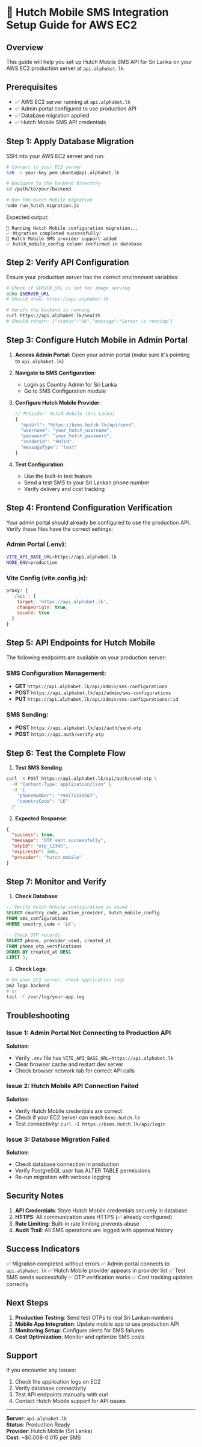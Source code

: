 # 🚀 Hutch Mobile SMS Integration Setup Guide for AWS EC2

## Overview
This guide will help you set up Hutch Mobile SMS API for Sri Lanka on your AWS EC2 production server at `api.alphabet.lk`.

## Prerequisites
- ✅ AWS EC2 server running at `api.alphabet.lk`
- ✅ Admin portal configured to use production API
- ✅ Database migration applied
- ✅ Hutch Mobile SMS API credentials

## Step 1: Apply Database Migration

SSH into your AWS EC2 server and run:

```bash
# Connect to your EC2 server
ssh -i your-key.pem ubuntu@api.alphabet.lk

# Navigate to the backend directory
cd /path/to/your/backend

# Run the Hutch Mobile migration
node run_hutch_migration.js
```

Expected output:
```
🚀 Running Hutch Mobile configuration migration...
✅ Migration completed successfully!
📱 Hutch Mobile SMS provider support added
✅ hutch_mobile_config column confirmed in database
```

## Step 2: Verify API Configuration

Ensure your production server has the correct environment variables:

```bash
# Check if SERVER_URL is set for image serving
echo $SERVER_URL
# Should show: https://api.alphabet.lk

# Verify the backend is running
curl https://api.alphabet.lk/health
# Should return: {"status":"OK","message":"Server is running"}
```

## Step 3: Configure Hutch Mobile in Admin Portal

1. **Access Admin Portal**: Open your admin portal (make sure it's pointing to `api.alphabet.lk`)

2. **Navigate to SMS Configuration**: 
   - Login as Country Admin for Sri Lanka
   - Go to SMS Configuration module

3. **Configure Hutch Mobile Provider**:
   ```javascript
   // Provider: Hutch Mobile (Sri Lanka)
   {
     "apiUrl": "https://bsms.hutch.lk/api/send",
     "username": "your_hutch_username",
     "password": "your_hutch_password", 
     "senderId": "HUTCH",
     "messageType": "text"
   }
   ```

4. **Test Configuration**:
   - Use the built-in test feature
   - Send a test SMS to your Sri Lankan phone number
   - Verify delivery and cost tracking

## Step 4: Frontend Configuration Verification

Your admin portal should already be configured to use the production API. Verify these files have the correct settings:

### Admin Portal (.env):
```bash
VITE_API_BASE_URL=https://api.alphabet.lk
NODE_ENV=production
```

### Vite Config (vite.config.js):
```javascript
proxy: {
  '/api': {
    target: 'https://api.alphabet.lk',
    changeOrigin: true,
    secure: true
  }
}
```

## Step 5: API Endpoints for Hutch Mobile

The following endpoints are available on your production server:

### SMS Configuration Management:
- **GET** `https://api.alphabet.lk/api/admin/sms-configurations`
- **POST** `https://api.alphabet.lk/api/admin/sms-configurations`
- **PUT** `https://api.alphabet.lk/api/admin/sms-configurations/:id`

### SMS Sending:
- **POST** `https://api.alphabet.lk/api/auth/send-otp`
- **POST** `https://api.auth/verify-otp`

## Step 6: Test the Complete Flow

1. **Test SMS Sending**:
```bash
curl -X POST https://api.alphabet.lk/api/auth/send-otp \
  -H "Content-Type: application/json" \
  -d '{
    "phoneNumber": "+94771234567",
    "countryCode": "LK"
  }'
```

2. **Expected Response**:
```json
{
  "success": true,
  "message": "OTP sent successfully",
  "otpId": "otp_12345",
  "expiresIn": 300,
  "provider": "hutch_mobile"
}
```

## Step 7: Monitor and Verify

1. **Check Database**:
```sql
-- Verify Hutch Mobile configuration is saved
SELECT country_code, active_provider, hutch_mobile_config 
FROM sms_configurations 
WHERE country_code = 'LK';

-- Check OTP records
SELECT phone, provider_used, created_at 
FROM phone_otp_verifications 
ORDER BY created_at DESC 
LIMIT 5;
```

2. **Check Logs**:
```bash
# On your EC2 server, check application logs
pm2 logs backend
# or
tail -f /var/log/your-app.log
```

## Troubleshooting

### Issue 1: Admin Portal Not Connecting to Production API
**Solution**: 
- Verify `.env` file has `VITE_API_BASE_URL=https://api.alphabet.lk`
- Clear browser cache and restart dev server
- Check browser network tab for correct API calls

### Issue 2: Hutch Mobile API Connection Failed
**Solution**:
- Verify Hutch Mobile credentials are correct
- Check if your EC2 server can reach `bsms.hutch.lk`
- Test connectivity: `curl -I https://bsms.hutch.lk/api/login`

### Issue 3: Database Migration Failed
**Solution**:
- Check database connection in production
- Verify PostgreSQL user has ALTER TABLE permissions
- Re-run migration with verbose logging

## Security Notes

1. **API Credentials**: Store Hutch Mobile credentials securely in database
2. **HTTPS**: All communication uses HTTPS (✅ already configured)
3. **Rate Limiting**: Built-in rate limiting prevents abuse
4. **Audit Trail**: All SMS operations are logged with approval history

## Success Indicators

✅ Migration completed without errors
✅ Admin portal connects to `api.alphabet.lk`
✅ Hutch Mobile provider appears in provider list
✅ Test SMS sends successfully
✅ OTP verification works
✅ Cost tracking updates correctly

## Next Steps

1. **Production Testing**: Send test OTPs to real Sri Lankan numbers
2. **Mobile App Integration**: Update mobile app to use production API
3. **Monitoring Setup**: Configure alerts for SMS failures
4. **Cost Optimization**: Monitor and optimize SMS costs

## Support

If you encounter any issues:
1. Check the application logs on EC2
2. Verify database connectivity
3. Test API endpoints manually with curl
4. Contact Hutch Mobile support for API issues

---

**Server**: `api.alphabet.lk`  
**Status**: Production Ready  
**Provider**: Hutch Mobile (Sri Lanka)  
**Cost**: ~$0.008-0.015 per SMS
